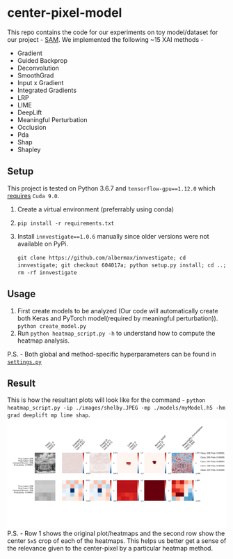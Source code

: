 # center-pixel-model

This repo contains the code for our experiments on toy model/dataset for our project - [SAM](https://anhnguyen.me/project/sam/ "SAM").
We implemented the following ~15 XAI methods - 
- Gradient
- Guided Backprop
- Deconvolution
- SmoothGrad
- Input x Gradient
- Integrated Gradients
- LRP
- LIME
- DeepLift
- Meaningful Perturbation
- Occlusion
- Pda
- Shap
- Shapley


## Setup
This project is tested on Python 3.6.7 and `tensorflow-gpu==1.12.0` which [requires](https://www.tensorflow.org/install/source) `Cuda 9.0`.
1. Create a virtual environment (preferrably using conda)
2. `pip install -r requirements.txt`
3. Install `innvestigate==1.0.6` manually since older versions were not available on PyPi. 

    ```git clone https://github.com/albermax/innvestigate; cd innvestigate; git checkout 604017a; python setup.py install; cd ..; rm -rf innvestigate```


## Usage

1. First create models to be analyzed (Our code will automatically create both Keras and PyTorch model(required by meaningful perturbation)).
`python create_model.py`
2. Run `python heatmap_script.py -h` to understand how to compute the heatmap analysis. 

P.S. - Both global and method-specific hyperparameters can be found in [`settings.py`](settings.py) 


## Result
This is how the resultant plots will look like for the command - `python heatmap_script.py -ip ./images/shelby.JPEG -mp ./models/myModel.h5 -hm grad deeplift mp lime shap`. 
![alt text](/results/exp1.png?raw=true "Sample Output")
P.S. - Row 1 shows the original plot/heatmaps and the second row show the center `5x5` crop of each of the heatmaps. This helps us better get a sense of the relevance given to the center-pixel by a particular heatmap method. 
